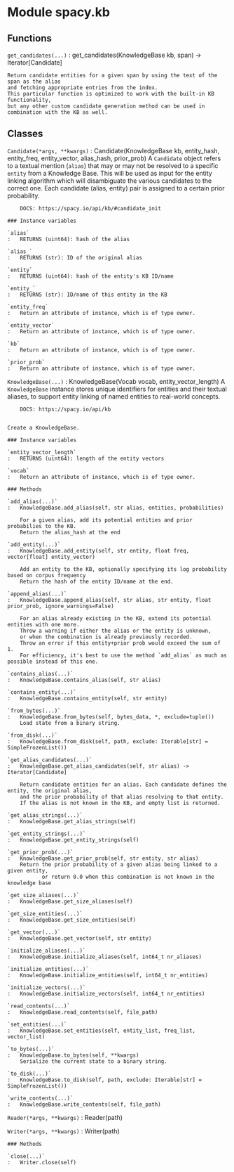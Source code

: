 Module spacy.kb
===============

Functions
---------

    
`get_candidates(...)`
:   get_candidates(KnowledgeBase kb, span) -> Iterator[Candidate]
    
    Return candidate entities for a given span by using the text of the span as the alias
    and fetching appropriate entries from the index.
    This particular function is optimized to work with the built-in KB functionality,
    but any other custom candidate generation method can be used in combination with the KB as well.

Classes
-------

`Candidate(*args, **kwargs)`
:   Candidate(KnowledgeBase kb, entity_hash, entity_freq, entity_vector, alias_hash, prior_prob)
    A `Candidate` object refers to a textual mention (`alias`) that may or may not be resolved
        to a specific `entity` from a Knowledge Base. This will be used as input for the entity linking
        algorithm which will disambiguate the various candidates to the correct one.
        Each candidate (alias, entity) pair is assigned to a certain prior probability.
    
        DOCS: https://spacy.io/api/kb/#candidate_init

    ### Instance variables

    `alias`
    :   RETURNS (uint64): hash of the alias

    `alias_`
    :   RETURNS (str): ID of the original alias

    `entity`
    :   RETURNS (uint64): hash of the entity's KB ID/name

    `entity_`
    :   RETURNS (str): ID/name of this entity in the KB

    `entity_freq`
    :   Return an attribute of instance, which is of type owner.

    `entity_vector`
    :   Return an attribute of instance, which is of type owner.

    `kb`
    :   Return an attribute of instance, which is of type owner.

    `prior_prob`
    :   Return an attribute of instance, which is of type owner.

`KnowledgeBase(...)`
:   KnowledgeBase(Vocab vocab, entity_vector_length)
    A `KnowledgeBase` instance stores unique identifiers for entities and their textual aliases,
        to support entity linking of named entities to real-world concepts.
    
        DOCS: https://spacy.io/api/kb
        
    
    Create a KnowledgeBase.

    ### Instance variables

    `entity_vector_length`
    :   RETURNS (uint64): length of the entity vectors

    `vocab`
    :   Return an attribute of instance, which is of type owner.

    ### Methods

    `add_alias(...)`
    :   KnowledgeBase.add_alias(self, str alias, entities, probabilities)
        
        For a given alias, add its potential entities and prior probabilies to the KB.
        Return the alias_hash at the end

    `add_entity(...)`
    :   KnowledgeBase.add_entity(self, str entity, float freq, vector[float] entity_vector)
        
        Add an entity to the KB, optionally specifying its log probability based on corpus frequency
        Return the hash of the entity ID/name at the end.

    `append_alias(...)`
    :   KnowledgeBase.append_alias(self, str alias, str entity, float prior_prob, ignore_warnings=False)
        
        For an alias already existing in the KB, extend its potential entities with one more.
        Throw a warning if either the alias or the entity is unknown,
        or when the combination is already previously recorded.
        Throw an error if this entity+prior prob would exceed the sum of 1.
        For efficiency, it's best to use the method `add_alias` as much as possible instead of this one.

    `contains_alias(...)`
    :   KnowledgeBase.contains_alias(self, str alias)

    `contains_entity(...)`
    :   KnowledgeBase.contains_entity(self, str entity)

    `from_bytes(...)`
    :   KnowledgeBase.from_bytes(self, bytes_data, *, exclude=tuple())
        Load state from a binary string.

    `from_disk(...)`
    :   KnowledgeBase.from_disk(self, path, exclude: Iterable[str] = SimpleFrozenList())

    `get_alias_candidates(...)`
    :   KnowledgeBase.get_alias_candidates(self, str alias) -> Iterator[Candidate]
        
        Return candidate entities for an alias. Each candidate defines the entity, the original alias,
        and the prior probability of that alias resolving to that entity.
        If the alias is not known in the KB, and empty list is returned.

    `get_alias_strings(...)`
    :   KnowledgeBase.get_alias_strings(self)

    `get_entity_strings(...)`
    :   KnowledgeBase.get_entity_strings(self)

    `get_prior_prob(...)`
    :   KnowledgeBase.get_prior_prob(self, str entity, str alias)
        Return the prior probability of a given alias being linked to a given entity,
               or return 0.0 when this combination is not known in the knowledge base

    `get_size_aliases(...)`
    :   KnowledgeBase.get_size_aliases(self)

    `get_size_entities(...)`
    :   KnowledgeBase.get_size_entities(self)

    `get_vector(...)`
    :   KnowledgeBase.get_vector(self, str entity)

    `initialize_aliases(...)`
    :   KnowledgeBase.initialize_aliases(self, int64_t nr_aliases)

    `initialize_entities(...)`
    :   KnowledgeBase.initialize_entities(self, int64_t nr_entities)

    `initialize_vectors(...)`
    :   KnowledgeBase.initialize_vectors(self, int64_t nr_entities)

    `read_contents(...)`
    :   KnowledgeBase.read_contents(self, file_path)

    `set_entities(...)`
    :   KnowledgeBase.set_entities(self, entity_list, freq_list, vector_list)

    `to_bytes(...)`
    :   KnowledgeBase.to_bytes(self, **kwargs)
        Serialize the current state to a binary string.

    `to_disk(...)`
    :   KnowledgeBase.to_disk(self, path, exclude: Iterable[str] = SimpleFrozenList())

    `write_contents(...)`
    :   KnowledgeBase.write_contents(self, file_path)

`Reader(*args, **kwargs)`
:   Reader(path)

`Writer(*args, **kwargs)`
:   Writer(path)

    ### Methods

    `close(...)`
    :   Writer.close(self)